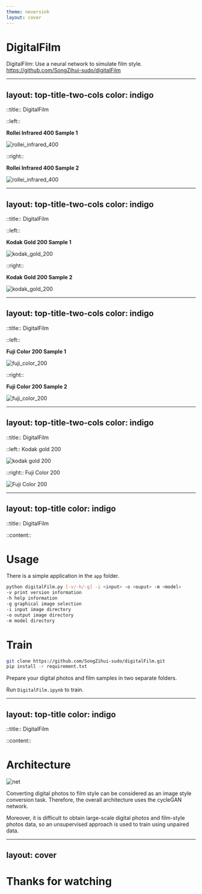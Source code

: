 ```yaml
---
theme: neversink
layout: cover
---
```


# DigitalFilm

DigitalFilm: Use a neural network to simulate film style.   
https://github.com/SongZihui-sudo/digitalFilm

---
layout: top-title-two-cols
color: indigo
---


::title::
DigitalFilm  

::left::

**Rollei Infrared 400 Sample 1**


![rollei_infrared_400](./image/rollei_infrared_400.jpg)

::right::

**Rollei Infrared 400 Sample 2**

![rollei_infrared_400](./image/rollei_infrared_400(2).jpg)

---
layout: top-title-two-cols
color: indigo
---

::title::
DigitalFilm  


::left::

**Kodak Gold 200 Sample 1**

![kodak_gold_200](./image/kodak_gold_200.jpg)

::right::

**Kodak Gold 200 Sample 2**

![kodak_gold_200](./image/kodak_gold_200%20(2).jpg)

---
layout: top-title-two-cols
color: indigo
---

::title::
DigitalFilm  

::left::

**Fuji Color 200 Sample 1**

![fuji_color_200](./image/fuji_color_200.jpg)

::right::

**Fuji Color 200 Sample 2**

![fuji_color_200](./image/fuji_color_200(2).jpg)

---
layout: top-title-two-cols
color: indigo
---

::title::
DigitalFilm  

::left::
Kodak gold 200

![kodak gold 200](./image/colortest_kodak_gold_200.jpg)

::right::
Fuji Color 200

![Fuji Color 200](./image/colortest_fuji_color_200.jpg)

---
layout: top-title
color: indigo
---

::title::
DigitalFilm

::content::

# Usage

There is a simple application in the `app` folder.
```bash
python digitalFilm.py [-v/-h/-g] -i <input> -o <ouput> -m <model>
-v print version information
-h help information
-g graphical image selection
-i input image directory
-o output image directory
-m model directory
```

# Train

```bash
git clone https://github.com/SongZihui-sudo/digitalFilm.git
pip install -r requirement.txt
```
Prepare your digital photos and film samples in two separate folders.    

Run `DigitalFilm.ipynb` to train.

---
layout: top-title
color: indigo
---

::title::
DigitalFilm

::content::

# Architecture

![net](./image/digitalFilm.onnx.svg)

Converting digital photos to film style can be considered as an image style conversion task. Therefore, the overall architecture uses the cycleGAN network.

Moreover, it is difficult to obtain large-scale digital photos and film-style photos data, so an unsupervised approach is used to train using unpaired data.

---
layout: cover
---


# Thanks for watching